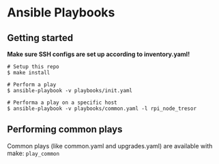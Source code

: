 # Ansible Playbooks

## Getting started

__Make sure SSH configs are set up according to inventory.yaml!__

```shell
# Setup this repo
$ make install

# Perform a play
$ ansible-playbook -v playbooks/init.yaml

# Performa a play on a specific host
$ ansible-playbook -v playbooks/common.yaml -l rpi_node_tresor
```

## Performing common plays

Common plays (like common.yaml and upgrades.yaml) are available with make: `play_common`
